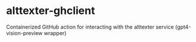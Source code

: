 # alttexter-ghclient
Containerized GitHub action for interacting with the alttexter service (gpt4-vision-preview wrapper)
